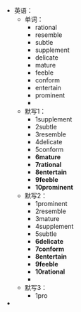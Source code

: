 - 英语：
	- 单词：
		- rational
		- resemble
		- subtle
		- supplement
		- delicate
		- mature
		- feeble
		- conform
		- entertain
		- prominent
		-
	- 默写1：
		- 1supplement
		- 2subtle
		- 3resemble
		- 4delicate
		- 5conform
		- **6mature**
		- **7rational**
		- **8entertain**
		- **9feeble**
		- **10prominent**
	- 默写2：
		- 1prominent
		- 2resemble
		- 3mature
		- 4supplement
		- 5subtle
		- **6delicate**
		- **7conform**
		- **8entertain**
		- **9feeble**
		- **10rational**
		-
	- 默写3：
		- 1pro
-